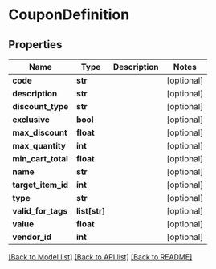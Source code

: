 # CouponDefinition

## Properties
Name | Type | Description | Notes
------------ | ------------- | ------------- | -------------
**code** | **str** |  | [optional] 
**description** | **str** |  | [optional] 
**discount_type** | **str** |  | [optional] 
**exclusive** | **bool** |  | [optional] 
**max_discount** | **float** |  | [optional] 
**max_quantity** | **int** |  | [optional] 
**min_cart_total** | **float** |  | [optional] 
**name** | **str** |  | [optional] 
**target_item_id** | **int** |  | [optional] 
**type** | **str** |  | [optional] 
**valid_for_tags** | **list[str]** |  | [optional] 
**value** | **float** |  | [optional] 
**vendor_id** | **int** |  | [optional] 

[[Back to Model list]](../README.md#documentation-for-models) [[Back to API list]](../README.md#documentation-for-api-endpoints) [[Back to README]](../README.md)


